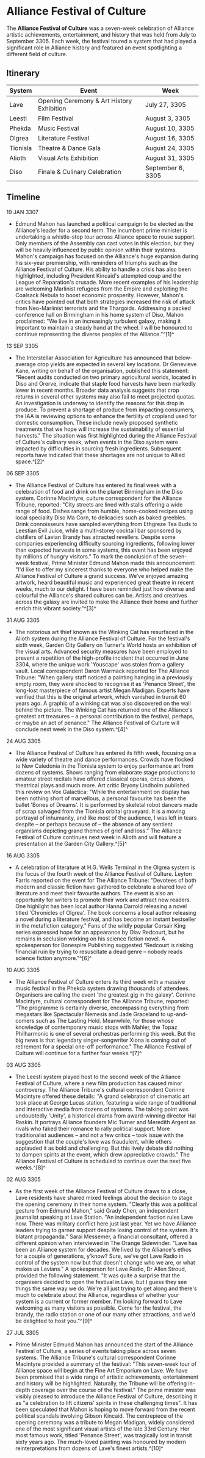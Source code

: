 # Alliance Festival of Culture
The **Alliance Festival of Culture** was a seven-week celebration of Alliance artistic achievements, entertainment, and history that was held from July to September 3305. Each week, the festival toured a system that had played a significant role in Alliance history and featured an event spotlighting a different field of culture.

## Itinerary

| System | Event | Week |
| --- | --- | --- |
| Lave | Opening Ceremony & Art History Exhibition | July 27, 3305 |
| Leesti | Film Festival | August 3, 3305 |
| Phekda | Music Festival | August 10, 3305 |
| Olgrea | Literature Festival | August 16, 3305 |
| Tionisla | Theatre & Dance Gala | August 24, 3305 |
| Alioth | Visual Arts Exhibition | August 31, 3305 |
| Diso | Finale & Culinary Celebration | September 6, 3305 |

## Timeline

19 JAN 3307

- Edmund Mahon has launched a political campaign to be elected as the Alliance's leader for a second term. The incumbent prime minister is undertaking a whistle-stop tour across Alliance space to rouse support. Only members of the Assembly can cast votes in this election, but they will be heavily influenced by public opinion within their systems. Mahon's campaign has focused on the Alliance's huge expansion during his six-year premiership, with reminders of triumphs such as the Alliance Festival of Culture. His ability to handle a crisis has also been highlighted, including President Kincaid's attempted coup and the League of Reparation's crusade. More recent examples of his leadership are welcoming Marlinist refugees from the Empire and exploiting the Coalsack Nebula to boost economic prosperity. However, Mahon's critics have pointed out that both strategies increased the risk of attack from Neo-Marlinist terrorists and the Thargoids. Addressing a packed conference hall on Birmingham in his home system of Diso, Mahon proclaimed: "We live in an increasingly turbulent galaxy, making it important to maintain a steady hand at the wheel. I will be honoured to continue representing the diverse peoples of the Alliance."^[1]^

13 SEP 3305

- The Interstellar Association for Agriculture has announced that below-average crop yields are expected in several key locations. Dr Genevieve Kane, writing on behalf of the organisation, published this statement: "Recent audits conducted on two primary agricultural worlds, located in Diso and Orerve, indicate that staple food harvests have been markedly lower in recent months. Broader data analysis suggests that crop returns in several other systems may also fail to meet projected quotas. An investigation is underway to identify the reasons for this drop in produce. To prevent a shortage of produce from impacting consumers, the IAA is reviewing options to enhance the fertility of cropland used for domestic consumption. These include newly proposed synthetic treatments that we hope will increase the sustainability of essential harvests." The situation was first highlighted during the Alliance Festival of Culture's culinary week, when events in the Diso system were impacted by difficulties in sourcing fresh ingredients. Subsequent reports have indicated that these shortages are not unique to Allied space.^[2]^

06 SEP 3305

- The Alliance Festival of Culture has entered its final week with a celebration of food and drink on the planet Birmingham in the Diso system. Corinne Macintyre, culture correspondent for the Alliance Tribune, reported: "City streets are lined with stalls offering a wide range of food. Dishes range from humble, home-cooked recipes using local speciality Diso Ma Corn, to delicacies such as baked greebles. Drink connoisseurs have sampled everything from Ethgreze Tea Buds to Leestian Evil Juice, while a multi-storey cocktail bar sponsored by distillers of Lavian Brandy has attracted revellers. Despite some companies experiencing difficulty sourcing ingredients, following lower than expected harvests in some systems, this event has been enjoyed by millions of hungry visitors." To mark the conclusion of the seven-week festival, Prime Minister Edmund Mahon made this announcement: "I'd like to offer my sincerest thanks to everyone who helped make the Alliance Festival of Culture a grand success. We’ve enjoyed amazing artwork, heard beautiful music and experienced great theatre in recent weeks, much to our delight. I have been reminded just how diverse and colourful the Alliance's shared cultures can be. Artists and creatives across the galaxy are invited to make the Alliance their home and further enrich this vibrant society."^[3]^

31 AUG 3305

- The notorious art thief known as the Winking Cat has resurfaced in the Alioth system during the Alliance Festival of Culture. For the festival's sixth week, Garden City Gallery on Turner's World hosts an exhibition of the visual arts. Advanced security measures have been employed to prevent a repetition of the high-profile incident that occurred in June 3304, where the unique work 'Youscape' was stolen from a gallery vault. Local correspondent Daron Warmack reported for The Alliance Tribune: "When gallery staff noticed a painting hanging in a previously empty room, they were shocked to recognise it as 'Penance Street', the long-lost masterpiece of famous artist Megan Madigan. Experts have verified that this is the original artwork, which vanished in transit 60 years ago. A graphic of a winking cat was also discovered on the wall behind the picture. The Winking Cat has returned one of the Alliance's greatest art treasures – a personal contribution to the festival, perhaps, or maybe an act of penance." The Alliance Festival of Culture will conclude next week in the Diso system.^[4]^

24 AUG 3305

- The Alliance Festival of Culture has entered its fifth week, focusing on a wide variety of theatre and dance performances. Crowds have flocked to New Caledonia in the Tionisla system to enjoy performance art from dozens of systems. Shows ranging from elaborate stage productions to amateur street recitals have offered classical operas, circus shows, theatrical plays and much more. Art critic Bryony Lindholm published this review on Vox Galactica: "While the entertainment on display has been nothing short of marvellous, a personal favourite has been the ballet 'Bones of Dreams'. It is performed by skeletal robot dancers made of scrap salvaged from the Tionisla orbital graveyard. It is a moving portrayal of inhumanity, and like most of the audience, I was left in tears despite – or perhaps because of – the absence of any sentient organisms depicting grand themes of grief and loss." The Alliance Festival of Culture continues next week in Alioth and will feature a presentation at the Garden City Gallery.^[5]^

16 AUG 3305

- A celebration of literature at H.G. Wells Terminal in the Olgrea system is the focus of the fourth week of the Alliance Festival of Culture. Leyton Farris reported on the event for The Alliance Tribune: "Devotees of both modern and classic fiction have gathered to celebrate a shared love of literature and meet their favourite authors. The event is also an opportunity for writers to promote their work and attract new readers. One highlight has been local author Hanna Darrold releasing a novel titled 'Chronicles of Olgrea'. The book concerns a local author releasing a novel during a literature festival, and has become an instant bestseller in the metafiction category." Fans of the wildly popular Corsair King series expressed hope for an appearance by Olav Redcourt, but he remains in seclusion working on his science fiction novel. A spokesperson for Bonespire Publishing suggested "Redcourt is risking financial ruin by trying to resuscitate a dead genre – nobody reads science fiction anymore."^[6]^

10 AUG 3305

- The Alliance Festival of Culture enters its third week with a massive music festival in the Phekda system drawing thousands of attendees. Organisers are calling the event 'the greatest gig in the galaxy'. Corinne Macintyre, cultural correspondent for The Alliance Tribune, reported: "The programme is certainly diverse, encompassing everything from megastars like Spectacular Nemesis and Jade Graceland to up-and-comers such as The Lasting Hold. Meanwhile, for those whose knowledge of contemporary music stops with Mahler, the Topaz Philharmonic is one of several orchestras performing this week. But the big news is that legendary singer-songwriter Xiona is coming out of retirement for a special one-off performance." The Alliance Festival of Culture will continue for a further four weeks.^[7]^

03 AUG 3305

- The Leesti system played host to the second week of the Alliance Festival of Culture, where a new film production has caused minor controversy. The Alliance Tribune's cultural correspondent Corinne Macintyre offered these details: "A grand celebration of cinematic art took place at George Lucas station, featuring a wide range of traditional and interactive media from dozens of systems. The talking point was undoubtedly 'Unity', a historical drama from award-winning director Hal Raskin. It portrays Alliance founders Mic Turner and Meredith Argent as rivals who faked their romance to rally political support. More traditionalist audiences – and not a few critics – took issue with the suggestion that the couple's love was fraudulent, while others applauded it as bold and challenging. But this lively debate did nothing to dampen spirits at the event, which drew appreciative crowds." The Alliance Festival of Culture is scheduled to continue over the next five weeks.^[8]^

02 AUG 3305

- As the first week of the Alliance Festival of Culture draws to a close, Lave residents have shared mixed feelings about the decision to stage the opening ceremony in their home system. "Clearly this was a political gesture from Edmund Mahon," said Grady Chen, an independent journalist speaking at Lave Station. "An independent faction rules Lave now. There was military conflict here just last year. Yet we have Alliance leaders trying to garner support despite losing control of the system. It's blatant propaganda." Sarai Messemer, a financial consultant, offered a different opinion when interviewed in The Orange Sidewinder. "Lave has been an Alliance system for decades. We lived by the Alliance's ethos for a couple of generations, y'know? Sure, we've got Lave Radio in control of the system now but that doesn't change who we are, or what makes us Lavians." A spokesperson for Lave Radio, Dr Allen Stroud, provided the following statement. "It was quite a surprise that the organisers decided to open the festival in Lave, but I guess they see things the same way we do. We're all just trying to get along and there's much to celebrate about the Alliance, regardless of whether your system is a current or former member. I'm looking forward to Lave welcoming as many visitors as possible. Come for the festival, the brandy, the radio station or one of our many other attractions, and we'd be delighted to host you."^[9]^

27 JUL 3305

- Prime Minister Edmund Mahon has announced the start of the Alliance Festival of Culture, a series of events taking place across seven systems. The Alliance Tribune's cultural correspondent Corinne Macintyre provided a summary of the festival: "This seven-week tour of Alliance space will begin at the Fine Art Emporium on Lave. We have been promised that a wide range of artistic achievements, entertainment and history will be highlighted. Naturally, the Tribune will be offering in-depth coverage over the course of the festival." The prime minister was visibly pleased to introduce the Alliance Festival of Culture, describing it as "a celebration to lift citizens' spirits in these challenging times". It has been speculated that Mahon is hoping to move forward from the recent political scandals involving Gibson Kincaid. The centrepiece of the opening ceremony was a tribute to Megan Madigan, widely considered one of the most significant visual artists of the late 33rd Century. Her most famous work, titled 'Penance Street', was tragically lost in transit sixty years ago. The much-loved painting was honoured by modern reinterpretations from dozens of Lave's finest artists.^[10]^